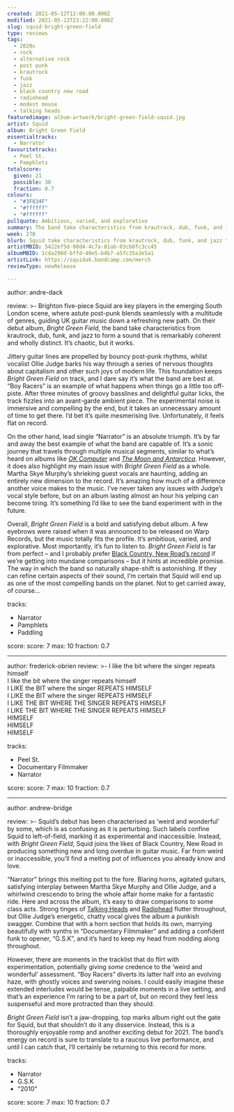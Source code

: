 ```yaml
---
created: 2021-05-12T12:00:00.000Z
modified: 2021-05-13T23:22:00.000Z
slug: squid-bright-green-field
type: reviews
tags:
  - 2020s
  - rock
  - alternative rock
  - post punk
  - krautrock
  - funk
  - jazz
  - black country new road
  - radiohead
  - modest mouse
  - talking heads
featuredimage: album-artwork/bright-green-field-squid.jpg
artist: Squid
album: Bright Green Field
essentialtracks:
  - Narrator
favouritetracks:
  - Peel St.
  - Pamphlets
totalscore:
  given: 21
  possible: 30
  fraction: 0.7
colours:
  - "#3F834F"
  - "#ffffff"
  - "#ffffff"
pullquote: Ambitious, varied, and explorative
summary: The band take characteristics from krautrock, dub, funk, and jazz to form a sound that is remarkably coherent and wholly distinct. It’s chaotic, but it works.
week: 270
blurb: Squid take characteristics from krautrock, dub, funk, and jazz to form a sound that is remarkably coherent and wholly distinct. It’s chaotic, but it works.
artistMBID: 5422ef5d-00d4-4c7a-81ab-03cb8fc3cc45
albumMBID: 1cda298d-bffd-40e5-b4b7-a5fc35a3e5a1
artistLink: https://squiduk.bandcamp.com/merch
reviewType: newRelease

---
```

author: andre-dack

review: >-
  Brighton five-piece Squid are key players in the emerging South London scene, where astute post-punk blends seamlessly with a multitude of genres, guiding UK guitar music down a refreshing new path. On their debut album, _Bright Green Field_, the band take characteristics from krautrock, dub, funk, and jazz to form a sound that is remarkably coherent and wholly distinct. It’s chaotic, but it works.

  Jittery guitar lines are propelled by bouncy post-punk rhythms, whilst vocalist Ollie Judge barks his way through a series of nervous thoughts about capitalism and other such joys of modern life. This foundation keeps _Bright Green Field_ on track, and I dare say it’s what the band are best at. “Boy Racers” is an example of what happens when things go a little too off-piste. After three minutes of groovy basslines and delightful guitar licks, the track fizzles into an avant-garde ambient piece. The experimental noise is immersive and compelling by the end, but it takes an unnecessary amount of time to get there. I’d bet it’s quite mesmerising live. Unfortunately, it feels flat on record.

  On the other hand, lead single “Narrator” is an absolute triumph. It’s by far and away the best example of what the band are capable of. It’s a sonic journey that travels through multiple musical segments, similar to what’s heard on albums like _[OK Computer](/reviews/radiohead-ok-computer/)_ and _[The Moon and Antarctica](/reviews/modest-mouse-the-moon-and-antarctica/)_. However, it does also highlight my main issue with _Bright Green Field_ as a whole. Martha Skye Murphy’s shrieking guest vocals are haunting, adding an entirely new dimension to the record. It’s amazing how much of a difference another voice makes to the music. I’ve never taken any issues with Judge’s vocal style before, but on an album lasting almost an hour his yelping can become tiring. It’s something I’d like to see the band experiment with in the future.

  Overall, _Bright Green Field_ is a bold and satisfying debut album. A few eyebrows were raised when it was announced to be released on Warp Records, but the music totally fits the profile. It’s ambitious, varied, and explorative. Most importantly, it’s fun to listen to. _Bright Green Field_ is far from perfect – and I probably prefer [Black Country, New Road’s record](/reviews/black-country-new-road-for-the-first-time/) if we’re getting into mundane comparisons – but it hints at incredible promise. The way in which the band so naturally shape-shift is astonishing. If they can refine certain aspects of their sound, I’m certain that Squid will end up as one of the most compelling bands on the planet. Not to get carried away, of course...

tracks:
  - Narrator
  - Pamphlets
  - Paddling

score:
  score: 7
  max: 10
  fraction: 0.7

---
author: frederick-obrien
review: >-
  I like the bit where the singer repeats himself <br>
  I like the bit where the singer repeats himself <br>
  I LIKE the BIT where the singer REPEATS HIMSELF <br>
  I LIKE the BIT where the singer REPEATS HIMSELF <br>
  I LIKE THE BIT WHERE THE SINGER REPEATS HIMSELF <br>
  I LIKE THE BIT WHERE THE SINGER REPEATS HIMSELF <br>
  HIMSELF <br>
  HIMSELF <br>
  HIMSELF <br>

tracks:
  - Peel St.
  - Documentary Filmmaker
  - Narrator

score:
  score: 7
  max: 10
  fraction: 0.7

---
author: andrew-bridge

review: >-
  Squid’s debut has been characterised as ‘weird and wonderful’ by some, which is as confusing as it is perturbing. Such labels confine Squid to left-of-field, marking it as experimental and inaccessible. Instead, with _Bright Green Field_, Squid joins the likes of Black Country, New Road in producing something new and long overdue in guitar music. Far from weird or inaccessible, you’ll find a melting pot of influences you already know and love.

  “Narrator” brings this melting pot to the fore. Blaring horns, agitated guitars, satisfying interplay between Martha Skye Murphy and Ollie Judge, and a whirlwind crescendo to bring the whole affair home make for a fantastic ride. Here and across the album, it’s easy to draw comparisons to some class acts. Strong tinges of [Talking Heads](/reviews/talking-heads-remain-in-light/) and [Radiohead](/reviews/radiohead-a-moon-shaped-pool/) flutter throughout, but Ollie Judge’s energetic, chatty vocal gives the album a punkish swagger. Combine that with a horn section that holds its own, marrying beautifully with synths in “Documentary Filmmaker” and adding a confident funk to opener, “G.S.K”, and it’s hard to keep my head from nodding along throughout.

  However, there are moments in the tracklist that do flirt with experimentation, potentially giving _some_ credence to the ‘weird and wonderful’ assessment. “Boy Racers” diverts its latter half into an evolving haze, with ghostly voices and swerving noises. I could easily imagine these extended interludes would be tense, palpable moments in a live setting, and that’s an experience I’m raring to be a part of, but on record they feel less suspenseful and more protracted than they should.

  _Bright Green Field_ isn’t a jaw-dropping, top marks album right out the gate for Squid, but that shouldn’t do it any disservice. Instead, this is a thoroughly enjoyable romp and another exciting debut for 2021. The band’s energy on record is sure to translate to a raucous live performance, and until I can catch that, I’ll certainly be returning to this record for more.

tracks:
  - Narrator
  - G.S.K
  - "2010"

score:
  score: 7
  max: 10
  fraction: 0.7
